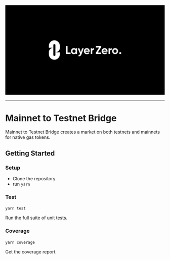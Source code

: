 <div align="center">
    <img alt="LayerZero" src="resources/LayerZeroLogo.png"/>
</div>

---

# Mainnet to Testnet Bridge

Mainnet to Testnet Bridge creates a market on both testnets and mainnets for native gas tokens.

## Getting Started

### Setup

- Clone the repository
- run `yarn`

### Test

`yarn test`

Run the full suite of unit tests.

### Coverage

`yarn coverage`

Get the coverage report.
